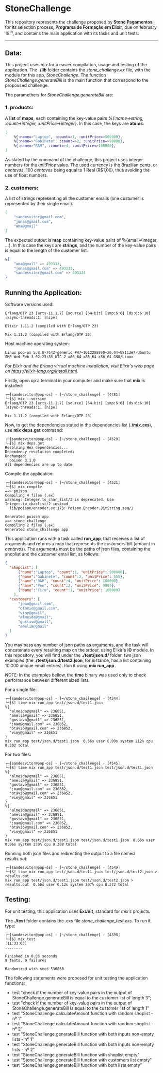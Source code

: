 # StoneChallenge

This repository represents the challenge proposed by **Stone Pagamentos** for its selection process, **Programa de Formação em Elixir**, due on february 19<sup>th</sup>, and contains the main application with its tasks and unit tests.

---


## **Data**:

This project uses *mix* for a easier compilation, usage and testing of the application. The **./lib** folder contains the *stone_challenge.ex* file, with the module for this app, *StoneChallenge*. The function *StoneChallenge.generateBill* is the main function that correspond to the propoused challenge.

The paramethers for *StoneChallenge.generateBill* are:

### **1. products**:

A **list** of **maps**, each containing the key-value pairs *%{:name=>string, :count=>integer, :unitPrice=>integer}*. In this case, the keys are **atoms**.

```elixir
[
    %{:name=>"Laptop", :count=>1, :unitPrice=>900000},
    %{:name=>"Gabinete", :count=>2, :unitPrice=>90000},
    %{:name=>"RAM", :count=>4, :unitPrice=>100000},
]
```

As stated by the command of the challenge, this project uses integer numbers for the *unitPrice* value. The used currency is the Brazilian cents, or *centavos*, 100 *centavos* being equal to 1 Real (R$1,00), thus avoiding the use of float numbers.


### **2. customers**:

A list of strings representing all the customer emails (one custumer is represented by their single email).

```elixir
[
    "sandesvitor@gmail.com",
    "jonas@gmail.com",
    "ana@gmail"
]
```

The expected output is **map** containing key-value pairs of %{email=>integer, ...}. In this case the keys are **strings**, and the number of the key-value pairs is equal to the length of the customer list.

```elixir
%{
    "ana@gmail" => 493333,
    "jonas@gmail.com" => 493333,
    "sandesvitor@gmail.com" => 493334
}
```


## **Running the Application**:

Software versions used:

```shell
Erlang/OTP 23 [erts-11.1.7] [source] [64-bit] [smp:6:6] [ds:6:6:10] [async-threads:1] [hipe]

Elixir 1.11.2 (compiled with Erlang/OTP 23)

Mix 1.11.2 (compiled with Erlang/OTP 23)
```

Host machine operating system:

```shell
Linux pop-os 5.8.0-7642-generic #47~1612288990~20.04~b8113e7-Ubuntu SMP Wed Feb 3 02:25:36 UTC 2 x86_64 x86_64 x86_64 GNU/Linux
```

*For Elixir and the Erlang virtual machine installation, visit Elixir's web page on https://elixir-lang.org/install.html.*

Firstly, open up a terminal in your computer and make sure that **mix** is installed:

```shell
┌─[sandesvitor@pop-os] - [~/stone_challenge] - [4481]
└─[$] mix --version                                                                   
Erlang/OTP 23 [erts-11.1.7] [source] [64-bit] [smp:6:6] [ds:6:6:10] [async-threads:1] [hipe]

Mix 1.11.2 (compiled with Erlang/OTP 23)
```

Now, to get the dependencies stated in the dependencies list (**./mix.exs**), use **mix** **deps.get** command:

```shell
┌─[sandesvitor@pop-os] - [~/stone_challenge] - [4520]
└─[$] mix deps.get             
Resolving Hex dependencies...
Dependency resolution completed:
Unchanged:
  poison 3.1.0
All dependencies are up to date
```

Compile the application:

```shell
┌─[sandesvitor@pop-os] - [~/stone_challenge] - [4521]
└─[$] mix compile                                                                                   
==> poison
Compiling 4 files (.ex)
warning: Integer.to_char_list/2 is deprecated. Use Integer.to_charlist/2 instead
  lib/poison/encoder.ex:173: Poison.Encoder.BitString.seq/1

Generated poison app
==> stone_challenge
Compiling 2 files (.ex)
Generated stone_challenge app
```

This application runs with a task called **run_app**, that receives a list of arguments and returns a map that represents the customers'bill (amount in *centavos*). The arguments must be the paths of json files, containing the shoplist and the customer email list, as follows:

```json
{
  "shoplist": [
      {"name":"Laptop", "count":1, "unitPrice": 900000},
      {"name":"Gabinete", "count":2, "unitPrice": 555},
      {"name":"RAM", "count":4, "unitPrice": 100000},
      {"name":"Pen", "count":2, "unitPrice": 9999},
      {"name":"Tire", "count":1, "unitPrice": 100000}
    ],
  "customers": [
      "joao@gmail.com",
      "otávio@gmail.com",
      "viny@gmail",
      "almeida@gmail",
      "gustavo@gmail",
      "amelia@gmail"
  ]
}
```

You may pass any number of json paths as arguments, and the task will concatenate every resulting map on the *stdout*, using Elixir's **IO** module. In this repository, you will find under the **./test/json.d/** folder, two json examples (the **./test/json.d/test2.json**, for instance, has a list containing 10.000 unique email entries). Run it using **mix run_app <args>**.

NOTE: In the examples bellow, the **time** binary was used only to check performance between different sized lists. 

For a single file:

```shell
┌─[sandesvitor@pop-os] - [~/stone_challenge] - [4544]
└─[$] time mix run_app test/json.d/test1.json                                                                                                                                                 
%{
  "almeida@gmail" => 236851,
  "amelia@gmail" => 236851,
  "gustavo@gmail" => 236851,
  "joao@gmail.com" => 236852,
  "otávio@gmail.com" => 236852,
  "viny@gmail" => 236851
}
mix run_app test/json.d/test1.json  0.56s user 0.09s system 212% cpu 0.302 total
```

For two files:

```shell
┌─[sandesvitor@pop-os] - [~/stone_challenge] - [4545]
└─[$] time mix run_app test/json.d/test1.json test/json.d/test1.json                                                                                                                          
%{
  "almeida@gmail" => 236851,
  "amelia@gmail" => 236851,
  "gustavo@gmail" => 236851,
  "joao@gmail.com" => 236852,
  "otávio@gmail.com" => 236852,
  "viny@gmail" => 236851
}
%{
  "almeida@gmail" => 236851,
  "amelia@gmail" => 236851,
  "gustavo@gmail" => 236851,
  "joao@gmail.com" => 236852,
  "otávio@gmail.com" => 236852,
  "viny@gmail" => 236851
}
mix run_app test/json.d/test1.json test/json.d/test1.json  0.65s user 0.06s system 230% cpu 0.308 total
```

Running both json files and redirecting the output to a file named *results.out*:

```shell
┌─[sandesvitor@pop-os] - [~/stone_challenge] - [4549]
└─[$] time mix run_app test/json.d/test1.json test/json.d/test2.json > results.out
mix run_app test/json.d/test1.json test/json.d/test2.json > results.out  0.66s user 0.12s system 207% cpu 0.372 total
```


## **Testing**:

For unit testing, this application uses **ExUnit**, standard for *mix's* projects.

The **./test** folder contains the .exs file *stone_challenge_test.exs*. To run it, type:

```shell
┌─[sandesvitor@pop-os] - [~/stone_challenge] - [4398]
└─[$] mix test
[11:33:03]
........

Finished in 0.06 seconds
9 tests, 0 failures

Randomized with seed 536858
```

The following statements were proposed for unit testing the application functions:

- test "check if the number of key-value pairs in the output of StoneChallenge.generateBill is equal to the customer list of length 3";
- test "check if the number of key-value pairs in the output of StoneChallenge.generateBill is equal to the customer list of length 1" 
- test "StoneChallenge.calculateAmount function with random shoplist - nº 1" 
- test "StoneChallenge.calculateAmount function with random shoplist - nº 2"
- test "StoneChallenge.generateBill function with both inputs non-empty lists - nº 1"
- test "StoneChallenge.generateBill function with both inputs non-empty lists - nº 2" 
- test "StoneChallenge.generateBill function with shoplist empty" 
- test "StoneChallenge.generateBill function with customers list empty" 
- test "StoneChallenge.generateBill function with both lists empty" 
